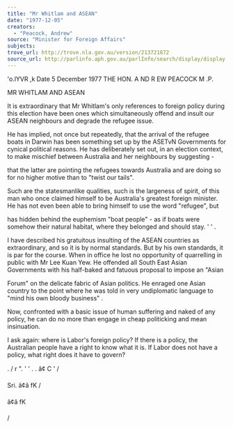 ```yaml
---
title: "Mr Whitlam and ASEAN"
date: "1977-12-05"
creators:
  - "Peacock, Andrew"
source: "Minister for Foreign Affairs"
subjects:
trove_url: http://trove.nla.gov.au/version/213721872
source_url: http://parlinfo.aph.gov.au/parlInfo/search/display/display.w3p;query=Id%3A%22media/pressrel/HPR10018681%22
---
```


 'o.lYVR ,k  Date 5 December 1977 THE HON. A ND R EW  PEACOCK M .P.

 MR WHITLAM AND ASEAN

 It is extraordinary that Mr Whitlam's only references   to foreign policy during this election have been ones which   simultaneously offend and insult our ASEAN neighbours and   degrade the refugee issue.

 He has implied, not once but repeatedly, that the   arrival of the refugee boats in Darwin has been something   set up by the ASETvN Governments for cynical political reasons. He has deliberately set out, in an election context, to make   mischief between Australia and her neighbours by suggesting -  

 that the latter are pointing the refugees towards Australia   and are doing so for no higher motive than to "twist our tails".

 Such are the statesmanlike qualities, such is the   largeness of spirit, of this man who once claimed himself to   be Australia's greatest foreign minister. He has not even   been able to bring himself to use the word "refugee", but  

 has hidden behind the euphemism "boat people" - as if boats   were somehow their natural habitat, where they belonged and   should stay. '  '  .

 I have described his gratuitous insulting of the ASEAN   countries as extraordinary,  and so it is by normal standards. But by his own standards, it is par for the course. When in   office he lost no opportunity of quarrelling in public with   Mr Lee Kuan Yew. He offended all South East Asian Governments   with his half-baked and fatuous proposal to impose an "Asian  

 Forum" on the delicate fabric of Asian politics. He enraged   one Asian country to the point where he was told in very   undiplomatic language to "mind his own bloody business" .

 Now, confronted with a basic issue of human suffering   and naked of any policy, he can do no more than engage in   cheap politicking and mean insinuation.

 I ask again: where is Labor's foreign policy? If there is a policy, the Australian people have a right to   know what it is. If Labor does not have a policy, what   right does it have to govern?

 . /  r ". ' ' . . â¢ C ' /  

 Sri.   â¢â fK /

 â¢â fK

 /

